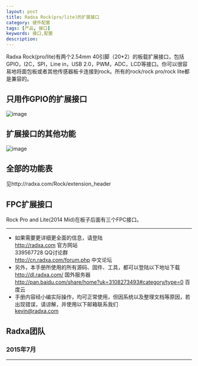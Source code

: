```yaml
---
layout: post
title: Radxa Rock(pro/lite)的扩展接口
category: 硬件配置
tags: [产品, 接口]
keywords: 接口,配置
description: 
---
```


Radxa Rock(pro/lite)有两个2.54mm 40引脚（20*2）的板载扩展接口，包括GPIO，I2C，SPI，Line in，USB 2.0，PWM，ADC，LCD等接口。你可以很容易地将面包板或者其他传感器板卡连接到rock。所有的rock/rock pro/rock lite都是兼容的。

## 只用作GPIO的扩展接口

![image](http://radxa.com/mw/images/8/87/Extension_header_funca.png)

## 扩展接口的其他功能

![image](http://radxa.com/mw/images/f/fb/Extension_header_funcb.png)

## 全部的功能表

见http://radxa.com/Rock/extension_header

## FPC扩展接口 

Rock Pro and Lite(2014 Mid)在板子后面有三个FPC接口。



 

--------------------------------------------------------------------
* 如果需要更详细更全面的信息，请登陆  
	http://radxa.com  						官方网站  
	339567728         						QQ讨论群  
	http://cn.radxa.com/forum.php					中文论坛  
* 另外，本手册所使用的所有源码、固件、工具，都可以登陆以下地址下载  
	http://dl.radxa.com/                             	      国外服务器  
	http://pan.baidu.com/share/home?uk=3108273493#category/type=0	 百度云  
* 手册内容经小编实际操作，均可正常使用，但因系统以及整理文档等原因，若出现错误，请谅解，并使用以下邮箱联系我们  
	kevin@radxa.com  

## Radxa团队  

### 2015年7月  
--------------------------------------------------------------------


